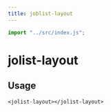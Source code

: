 ```yaml
---
title: joblist-layout
---
```

```js
import "../src/index.js";
```
# jolist-layout

<jolist-layout></jolist-layout>

## Usage
```
<jolist-layout></jolist-layout>
```
